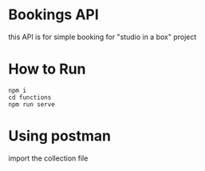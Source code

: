 # Bookings API

this API is for simple booking for "studio in a box" project

# How to Run

    npm i
    cd functions
    npm run serve
    

# Using postman
import the collection file
